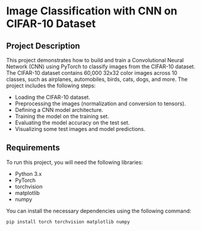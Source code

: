 # Image Classification with CNN on CIFAR-10 Dataset

## Project Description
This project demonstrates how to build and train a Convolutional Neural Network (CNN) using PyTorch to classify images from the CIFAR-10 dataset. The CIFAR-10 dataset contains 60,000 32x32 color images across 10 classes, such as airplanes, automobiles, birds, cats, dogs, and more. The project includes the following steps:

- Loading the CIFAR-10 dataset.
- Preprocessing the images (normalization and conversion to tensors).
- Defining a CNN model architecture.
- Training the model on the training set.
- Evaluating the model accuracy on the test set.
- Visualizing some test images and model predictions.

## Requirements
To run this project, you will need the following libraries:
- Python 3.x
- PyTorch
- torchvision
- matplotlib
- numpy

You can install the necessary dependencies using the following command:

```bash
pip install torch torchvision matplotlib numpy
